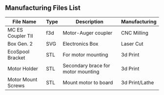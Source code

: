 ## Manufacturing Files List

File Name | Type | Description | Manufacturing
----------|-------|------------|---------
MC ES Coupler TII | f3d | Motor-Auger coupler | CNC Milling
Box Gen. 2 | SVG | Electronics Box | Laser Cut
EcoSpool Bracket | STL | For motor mounting | 3d Print
Motor Holder | STL | Secondary brace for motor mounting | 3d Print
Motor Mount Screws | STL | Mount motor to board | 3d Print/Lathe

